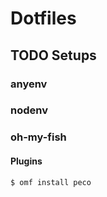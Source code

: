 # Dotfiles

## TODO Setups

### anyenv

### nodenv

### oh-my-fish

#### Plugins

```:bash
$ omf install peco
```